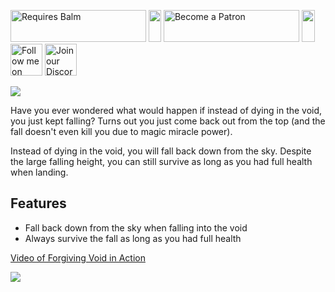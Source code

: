 <p>
    <a style="text-decoration: none;" href="https://modrinth.com/mod/balm"> 
        <img src="https://blay09.net/files/brand/requires_balm.png" alt="Requires Balm" width="217" height="51" /> 
    </a>
    <img src="https://blay09.net/files/brand/spacer.png" alt="" width="20" height="51" />
    <a style="text-decoration: none;" href="https://www.patreon.com/blay09"> 
        <img src="https://blay09.net/files/brand/patreon.png" alt="Become a Patron" width="217" height="51" /> 
    </a> 
    <img src="https://blay09.net/files/brand/spacer.png" alt="" width="21" height="51" /> 
    <a style="text-decoration: none;" href="https://twitter.com/BlayTheNinth">
        <img src="https://blay09.net/files/brand/twitter.png" alt="Follow me on Twitter" width="51" height="51" />
    </a>
    <a style="text-decoration: none;" href="https://discord.gg/scGAfXC">
        <img src="https://blay09.net/files/brand/discord.png" alt="Join our Discord" width="51" height="51" />
    </a>
</p>

![](https://blay09.net/files/brand/forgivingvoid.png)

Have you ever wondered what would happen if instead of dying in the void, you just kept falling? Turns out you just come back out from the top (and the fall doesn't even kill you due to magic miracle power).

Instead of dying in the void, you will fall back down from the sky. Despite the large falling height, you can still survive as long as you had full health when landing.

## Features

- Fall back down from the sky when falling into the void
- Always survive the fall as long as you had full health

[Video of Forgiving Void in Action](https://twitter.com/BlayTheNinth/status/880510912762925056)

![](https://blay09.net/files/brand/forgivingvoid.gif)